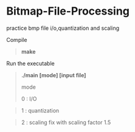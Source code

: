 Bitmap-File-Processing
======================

practice bmp file i/o,quantization and scaling

Compile
> **make**

Run the executable
> **./main [mode] [input file]**
>
> mode
>
> 0 : I/O

> 1 : quantization

> 2 : scaling fix with scaling factor 1.5
